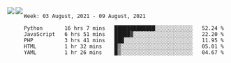 <a href="https://github.com/anuraghazra/github-readme-stats">
  <img align="left" src="https://github-readme-stats.vercel.app/api?username=Tanesan&count_private=true&show_icons=true" />
</a>
<a href="https://github.com/anuraghazra/github-readme-stats">
  <img align="left" src="https://github-readme-stats.vercel.app/api/top-langs/?username=Tanesan" />
</a>

<!--START_SECTION:waka-->
```text
Week: 03 August, 2021 - 09 August, 2021

Python       16 hrs 7 mins   █████████████░░░░░░░░░░░░   52.24 % 
JavaScript   6 hrs 51 mins   █████▓░░░░░░░░░░░░░░░░░░░   22.20 % 
PHP          3 hrs 41 mins   ███░░░░░░░░░░░░░░░░░░░░░░   11.95 % 
HTML         1 hr 32 mins    █▒░░░░░░░░░░░░░░░░░░░░░░░   05.01 % 
YAML         1 hr 26 mins    █▒░░░░░░░░░░░░░░░░░░░░░░░   04.67 % 
```
<!--END_SECTION:waka-->
